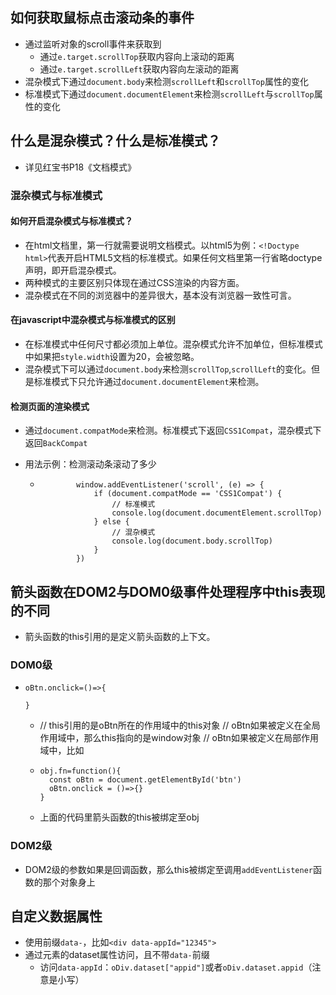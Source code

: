 ## 如何获取鼠标点击滚动条的事件

- 通过监听对象的scroll事件来获取到
  - 通过`e.target.scrollTop`获取内容向上滚动的距离
  - 通过`e.target.scrollLeft`获取内容向左滚动的距离
- 混杂模式下通过`document.body`来检测`scrollLeft`和`scrollTop`属性的变化
- 标准模式下通过`document.documentElement`来检测`scrollLeft`与`scrollTop`属性的变化

## 什么是混杂模式？什么是标准模式？

- 详见红宝书P18《文档模式》

### 混杂模式与标准模式

#### 如何开启混杂模式与标准模式？

- 在html文档里，第一行就需要说明文档模式。以html5为例：`<!Doctype html>`代表开启HTML5文档的标准模式。如果任何文档里第一行省略doctype声明，即开启混杂模式。
- 两种模式的主要区别只体现在通过CSS渲染的内容方面。
- 混杂模式在不同的浏览器中的差异很大，基本没有浏览器一致性可言。

#### 在javascript中混杂模式与标准模式的区别

- 在标准模式中任何尺寸都必须加上单位。混杂模式允许不加单位，但标准模式中如果把`style.width`设置为20，会被忽略。
- 混杂模式下可以通过`document.body`来检测`scrollTop`,`scrollLeft`的变化。但是标准模式下只允许通过`document.documentElement`来检测。

#### 检测页面的渲染模式

- 通过`document.compatMode`来检测。标准模式下返回`CSS1Compat`，混杂模式下返回`BackCompat`

- 用法示例：检测滚动条滚动了多少

  - ```
            window.addEventListener('scroll', (e) => {
                if (document.compatMode == 'CSS1Compat') {
                	// 标准模式
                    console.log(document.documentElement.scrollTop)
                } else {
                	// 混杂模式
                    console.log(document.body.scrollTop)
                }
            })
    ```



## 箭头函数在DOM2与DOM0级事件处理程序中this表现的不同

- 箭头函数的this引用的是定义箭头函数的上下文。

### DOM0级

- ```
  oBtn.onclick=()=>{
  
  }
  ```

  -  // this引用的是oBtn所在的作用域中的this对象
     // oBtn如果被定义在全局作用域中，那么this指向的是window对象
     // oBtn如果被定义在局部作用域中，比如

    - ```
      obj.fn=function(){
      	const oBtn = document.getElementById('btn')
      	oBtn.onclick = ()=>{}
      }
      ```

    - 上面的代码里箭头函数的this被绑定至obj

### DOM2级

- DOM2级的参数如果是回调函数，那么this被绑定至调用`addEventListener`函数的那个对象身上

## 自定义数据属性

- 使用前缀`data-`，比如`<div data-appId="12345">`
- 通过元素的dataset属性访问，且不带`data-`前缀
  - 访问`data-appId`：`oDiv.dataset["appid"]`或者`oDiv.dataset.appid`（注意是小写）

